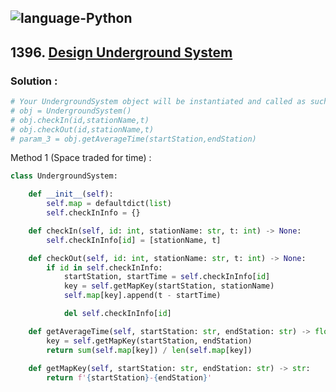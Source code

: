 ![language-Python](https://img.shields.io/badge/Python-ffd43b?style=for-the-badge&logo=PYTHON)
---

## 1396. [Design Underground System](https://leetcode.com/problems/design-underground-system)

### Solution :

```python
# Your UndergroundSystem object will be instantiated and called as such:
# obj = UndergroundSystem()
# obj.checkIn(id,stationName,t)
# obj.checkOut(id,stationName,t)
# param_3 = obj.getAverageTime(startStation,endStation)
```

Method 1 (Space traded for time) :
```python
class UndergroundSystem:

    def __init__(self):
        self.map = defaultdict(list)
        self.checkInInfo = {}

    def checkIn(self, id: int, stationName: str, t: int) -> None:
        self.checkInInfo[id] = [stationName, t]

    def checkOut(self, id: int, stationName: str, t: int) -> None:
        if id in self.checkInInfo:
            startStation, startTime = self.checkInInfo[id]
            key = self.getMapKey(startStation, stationName)
            self.map[key].append(t - startTime)

            del self.checkInInfo[id]

    def getAverageTime(self, startStation: str, endStation: str) -> float:
        key = self.getMapKey(startStation, endStation)
        return sum(self.map[key]) / len(self.map[key])
    
    def getMapKey(self, startStation: str, endStation: str) -> str:
        return f'{startStation}-{endStation}'
```
